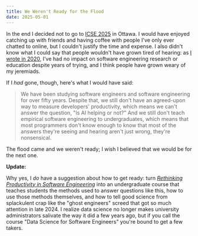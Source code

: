 ```yaml
---
title: We Weren't Ready for the Flood
date: 2025-05-01
---
```


In the end I decided not to go to [ICSE 2025][icse2025] in Ottawa.
I would have enjoyed catching up with friends
and having coffee with people I've only ever chatted to online,
but I couldn't justify the time and expense.
I also didn't know what I could say that people wouldn't have grown tired of hearing:
as [I wrote in 2020][influential],
I've had no impact on software engineering research or education despite years of trying,
and I think people have grown weary of my jeremiads.

If I *had* gone,
though,
here's what I would have said:

> We have been studying software engineers and software engineering for over fifty years.
> Despite that,
> we still don't have an agreed-upon way to measure developers' productivity,
> which means we can't answer the question,
> "Is AI helping or not?"
> And we still don't teach empirical software engineering to undergraduates,
> which means that most programmers don't know enough to know that
> most of the answers they're seeing and hearing aren't just wrong,
> they're nonsensical.

The flood came and we weren't ready;
I wish I believed that we would be for the next one.

**Update:**

Why yes, I *do* have a suggestion about how to get ready:
turn *[Rethinking Productivity in Software Engineering][rethinking]*
into an undergraduate course
that teaches students the methods used to answer questions like this,
how to use those methods themselves,
and how to tell good science from splackulent crap
like the "ghost engineers" screed that got so much attention in late 2024.
I realize data science no longer makes university administrators salivate the way it did a few years ago,
but if you call the course "Data Science for Software Engineers"
you're bound to get a few takers.

[icse2025]: https://conf.researchr.org/home/icse-2025
[influential]: @root/2020/07/09/acm-sigsoft-award/
[rethinking]: https://link.springer.com/book/10.1007/978-1-4842-4221-6
